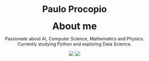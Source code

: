 <!-- <p align="center">
  <img src="https://github-readme-stats.vercel.app/api?username=prokope&text_color=f0f0f0&hide=issues&hide_rank=true&hide_title=true&show_icons=true&bg_color=45,ff7f50,ff5e8e,98508E&hide_border=true&icon_color=f0f0f0" height="160">
  <img src="https://github-readme-stats.vercel.app/api/top-langs/?username=prokope&text_color=f0f0f0&layout=compact&hide_title=true&bg_color=45,994D77,ff5e8e,ff7f50&hide_border=true" height="160">
</p> -->

<h1 align="center">Paulo Procopio</h1>

<div>
  <p align="center"><strong style="font-size: 30;">About me</strong></p>
  
  <p align="center">
    Passionate about AI, Computer Science, Mathematics and Physics. Currently studying Python and exploring Data Science.  
  </p>
</div>

<p align="center">
  <img src="http://github-profile-summary-cards.vercel.app/api/cards/repos-per-language?username=prokope&theme=transparent">
  <img src="http://github-profile-summary-cards.vercel.app/api/cards/stats?username=prokope&theme=transparent">
</p>

<!--
**prokope/prokope** is a ✨ _special_ ✨ repository because its `README.md` (this file) appears on your GitHub profile.

Here are some ideas to get you started:

- 🔭 I’m currently working on ...
- 🌱 I’m currently learning ...
- 👯 I’m looking to collaborate on ...
- 🤔 I’m looking for help with ...
- 💬 Ask me about ...
- 📫 How to reach me: ...
- 😄 Pronouns: ...
- ⚡ Fun fact: ...
-->
